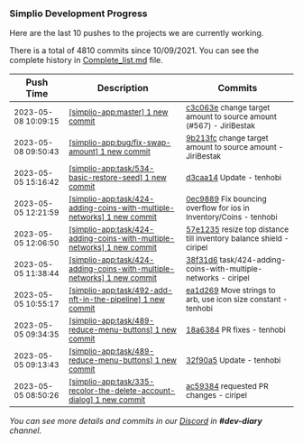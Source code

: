 
### Simplio Development Progress

Here are the last 10 pushes to the projects we are currently working.

There is a total of 4810 commits since 10/09/2021. You can see the complete history in
 [Complete_list.md](Complete_list.md) file.

| Push Time | Description | Commits |
| --- | --- | --- |
| <sub>2023-05-08 10:09:15</sub> | <sub>[[simplio-app:master] 1 new commit](https://github.com/SimplioOfficial/simplio-app/commit/c3c063e23212b7ff0d658de21e2200565e876947)</sub> | <sub>[c3c063e](https://github.com/SimplioOfficial/simplio-app/commit/c3c063e23212b7ff0d658de21e2200565e876947) change target amount to source amount (#567) - JiriBestak</sub> |
| <sub>2023-05-08 09:50:43</sub> | <sub>[[simplio-app:bug/fix\-swap\-amount] 1 new commit](https://github.com/SimplioOfficial/simplio-app/commit/9b213fc48bd0e637fd5d0f2a840f03ad092b2fb8)</sub> | <sub>[9b213fc](https://github.com/SimplioOfficial/simplio-app/commit/9b213fc48bd0e637fd5d0f2a840f03ad092b2fb8) change target amount to source amount - JiriBestak</sub> |
| <sub>2023-05-05 15:16:42</sub> | <sub>[[simplio-app:task/534\-basic\-restore\-seed] 1 new commit](https://github.com/SimplioOfficial/simplio-app/commit/d3caa14c20f0ab17176be03f62d20eb0b189ee09)</sub> | <sub>[d3caa14](https://github.com/SimplioOfficial/simplio-app/commit/d3caa14c20f0ab17176be03f62d20eb0b189ee09) Update - tenhobi</sub> |
| <sub>2023-05-05 12:21:59</sub> | <sub>[[simplio-app:task/424\-adding\-coins\-with\-multiple\-networks] 1 new commit](https://github.com/SimplioOfficial/simplio-app/commit/0ec9889ad5fc442fcb2310142c9ceca7504b3965)</sub> | <sub>[0ec9889](https://github.com/SimplioOfficial/simplio-app/commit/0ec9889ad5fc442fcb2310142c9ceca7504b3965) Fix bouncing overflow for ios in Inventory/Coins - tenhobi</sub> |
| <sub>2023-05-05 12:06:50</sub> | <sub>[[simplio-app:task/424\-adding\-coins\-with\-multiple\-networks] 1 new commit](https://github.com/SimplioOfficial/simplio-app/commit/57e12353d88e9fcb64867aaa7b9d2aff3a136e3d)</sub> | <sub>[57e1235](https://github.com/SimplioOfficial/simplio-app/commit/57e12353d88e9fcb64867aaa7b9d2aff3a136e3d) resize top distance till inventory balance shield - ciripel</sub> |
| <sub>2023-05-05 11:38:44</sub> | <sub>[[simplio-app:task/424\-adding\-coins\-with\-multiple\-networks] 1 new commit](https://github.com/SimplioOfficial/simplio-app/commit/38f31d6abfb170f7daf620c5c835c7be1c3907b7)</sub> | <sub>[38f31d6](https://github.com/SimplioOfficial/simplio-app/commit/38f31d6abfb170f7daf620c5c835c7be1c3907b7) task/424-adding-coins-with-multiple-networks - ciripel</sub> |
| <sub>2023-05-05 10:55:17</sub> | <sub>[[simplio-app:task/492\-add\-nft\-in\-the\-pipeline] 1 new commit](https://github.com/SimplioOfficial/simplio-app/commit/ea1d269c801d464c03cfb25889afbb5325024d28)</sub> | <sub>[ea1d269](https://github.com/SimplioOfficial/simplio-app/commit/ea1d269c801d464c03cfb25889afbb5325024d28) Move strings to arb, use icon size constant - tenhobi</sub> |
| <sub>2023-05-05 09:34:35</sub> | <sub>[[simplio-app:task/489\-reduce\-menu\-buttons] 1 new commit](https://github.com/SimplioOfficial/simplio-app/commit/18a6384f49ed7f144532b5c43625984a5ae815b2)</sub> | <sub>[18a6384](https://github.com/SimplioOfficial/simplio-app/commit/18a6384f49ed7f144532b5c43625984a5ae815b2) PR fixes - tenhobi</sub> |
| <sub>2023-05-05 09:13:43</sub> | <sub>[[simplio-app:task/489\-reduce\-menu\-buttons] 1 new commit](https://github.com/SimplioOfficial/simplio-app/commit/32f90a5b0307036237942681d665e4b1e2c69250)</sub> | <sub>[32f90a5](https://github.com/SimplioOfficial/simplio-app/commit/32f90a5b0307036237942681d665e4b1e2c69250) Update - tenhobi</sub> |
| <sub>2023-05-05 08:50:26</sub> | <sub>[[simplio-app:task/335\-recolor\-the\-delete\-account\-dialog] 1 new commit](https://github.com/SimplioOfficial/simplio-app/commit/ac59384d812f1456072306a7a5e0230f31542001)</sub> | <sub>[ac59384](https://github.com/SimplioOfficial/simplio-app/commit/ac59384d812f1456072306a7a5e0230f31542001) requested PR changes - ciripel</sub> |

_You can see more details and commits in our [Discord](https://discord.gg/aKhjuwZmdP) in **#dev-diary** channel._
